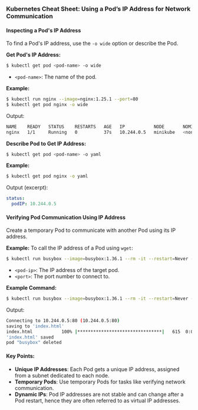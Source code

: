 ### Kubernetes Cheat Sheet: Using a Pod’s IP Address for Network Communication

#### Inspecting a Pod's IP Address
To find a Pod's IP address, use the `-o wide` option or describe the Pod.

**Get Pod's IP Address:**
```sh
$ kubectl get pod <pod-name> -o wide
```
- `<pod-name>`: The name of the pod.

**Example:**
```sh
$ kubectl run nginx --image=nginx:1.25.1 --port=80
$ kubectl get pod nginx -o wide
```
Output:
```sh
NAME    READY   STATUS    RESTARTS   AGE   IP           NODE       NOMINATED NODE   READINESS GATES
nginx   1/1     Running   0          37s   10.244.0.5   minikube   <none>           <none>
```

**Describe Pod to Get IP Address:**
```sh
$ kubectl get pod <pod-name> -o yaml
```

**Example:**
```sh
$ kubectl get pod nginx -o yaml
```
Output (excerpt):
```yaml
status:
  podIP: 10.244.0.5
```

#### Verifying Pod Communication Using IP Address
Create a temporary Pod to communicate with another Pod using its IP address.

**Example:**
To call the IP address of a Pod using `wget`:
```sh
$ kubectl run busybox --image=busybox:1.36.1 --rm -it --restart=Never -- wget <pod-ip>:<port>
```
- `<pod-ip>`: The IP address of the target pod.
- `<port>`: The port number to connect to.

**Example Command:**
```sh
$ kubectl run busybox --image=busybox:1.36.1 --rm -it --restart=Never -- wget 10.244.0.5:80
```
Output:
```sh
Connecting to 10.244.0.5:80 (10.244.0.5:80)
saving to 'index.html'
index.html           100% |********************************|   615  0:00:00 ETA
'index.html' saved
pod "busybox" deleted
```

#### Key Points:
- **Unique IP Addresses**: Each Pod gets a unique IP address, assigned from a subnet dedicated to each node.
- **Temporary Pods**: Use temporary Pods for tasks like verifying network communication.
- **Dynamic IPs**: Pod IP addresses are not stable and can change after a Pod restart, hence they are often referred to as virtual IP addresses.
